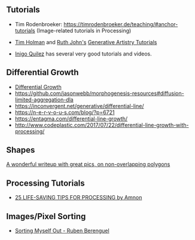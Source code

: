 

## Tutorials
 
- Tim Rodenbroeker: https://timrodenbroeker.de/teaching/#anchor-tutorials (Image-related tutorials in Processing)
- [Tim Holman](https://tholman.com/) and [Ruth John's](https://ruthjohn.com/) [Generative Artistry Tutorials](https://generativeartistry.com/tutorials/) 

 - [Inigo Quilez](https://iquilezles.org/index.html) has several very good tutorials and videos.
 
## Differential Growth
- [Differential Growth](https://www.kaspar.wtf/code-poems/differential-growth)
- https://github.com/jasonwebb/morphogenesis-resources#diffusion-limited-aggregation-dla
- https://inconvergent.net/generative/differential-line/
- https://n-e-r-v-o-u-s.com/blog/?p=6721
- https://entagma.com/differential-line-growth/
- http://www.codeplastic.com/2017/07/22/differential-line-growth-with-processing/


## Shapes
[A wonderful writeup with great pics, on non-overlapping polygons](https://web.archive.org/web/20170429123136/http://paulbourke.net/texture_colour/randomtile/) 

## Processing Tutorials
- [25 LIFE-SAVING TIPS FOR PROCESSING by Amnon](https://amnonp5.wordpress.com/2012/01/28/25-life-saving-tips-for-processing/)

## Images/Pixel Sorting
- [Sorting Myself Out - Ruben Berenguel](https://mostlymaths.net/2020/05/sorting-myself-out.html/)